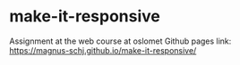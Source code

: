 # make-it-responsive
Assignment at the web course at oslomet
Github pages link: 
https://magnus-schj.github.io/make-it-responsive/
